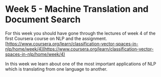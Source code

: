 # Week 5 - Machine Translation and Document Search

For this week you should have gone through the lectures of week 4 of the first Coursera course on NLP and the assignment. [https://www.coursera.org/learn/classification-vector-spaces-in-nlp/home/week/4](https://www.coursera.org/learn/classification-vector-spaces-in-nlp/home/week/4)

In this week we learn about one of the most important applications of NLP which is translating from one language to another.
